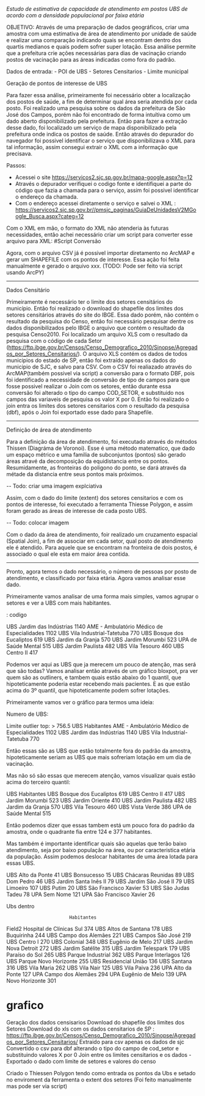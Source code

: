 *Estudo de estimativa de capacidade de atendimento em postos UBS de acordo com a densidade populacional por faixa etária*


OBJETIVO: Através de uma preparação de dados geográficos, criar uma amostra com uma estimativa de área de atendimento por unidade de saúde e 
realizar uma comparação indicando quais se encontram dentro dos quartis medianos e quais podem sofrer super lotação.
Essa análise permite que a prefeitura crie ações necessárias para dias de vacinação criando postos de vacinação para as áreas indicadas como fora do padrão. 

Dados de entrada: 
    - POI de UBS
    - Setores Censitarios
    - Limite municipal 




Geração de pontos de interesse de UBS

Para fazer essa análise, primeiramente foi necessário obter a localização dos postos de saúde, a fim de determinar qual área seria atendida por cada posto. 
Foi realizado uma pesquisa sobre os dados da prefeitura de São José dos Campos, porém não foi encontrado de forma intuítiva como um dado aberto disponibilizado pela prefeitura. 
Então para fazer a extração desse dado, foi localizado um serviço de mapa disponibilizado pela prefeitura onde indica os postos de saúde. Então através do depurador do navegador foi possivel identificar o serviço que disponibilizava o XML para tal informação, assim consegui extrair o XML com a informação que precisava. 

Passos:
 - Acessei o site https://servicos2.sjc.sp.gov.br/mapa-google.aspx?p=12
 - Através o depurador verifiquei o codigo fonte e identifiquei a parte do código que fazia a chamada para o serviço, assim foi possivel identificar o endereço da chamada.
 - Com o endereço acessei diretamente o serviço e salvei o XML : https://servicos2.sjc.sp.gov.br//pmsjc_paginas/GuiaDeUnidadesV2MGoogle_Busca.aspx?categ=12

Com o XML em mão, o formato do XML não atenderia às futuras necessidades, então achei necessário criar um script para converter esse arquivo para XML: 
#Script Conversão


Agora, com o arquivo CSV já é possivel importar diretamento no ArcMAP e gerar um SHAPEFILE com os pontos de interesse. 
Essa ação foi feita manualmente e gerado o arquivo xxx. (TODO: Pode ser feito via script usando ArcPY)


--------

Dados Censitário 

Primeiramente é necessário ter o limite dos setores censitários do município. Então foi realizado o download do shapefile dos limites dos setores censitários através do site do IBGE. Essa dado porém, não contém o resultado da pesquisa do Censo, então foi necessário pesquisar dentre os dados disponibilizados pelo IBGE o arquivo que contém o resultado da pesquisa Censo2010. Foi localizado um arquivo XLS com o resultado da pesquisa com o código de cada Setor (https://ftp.ibge.gov.br/Censos/Censo_Demografico_2010/Sinopse/Agregados_por_Setores_Censitarios/).
O arquivo XLS contém os dados de todos municipios do estado de SP, então foi extraído apenas os dados do municipio de SJC, e salvo para CSV. Com o CSV foi realiazado através do ArcMAP(também possivel via script) a conversão para o formato DBF, pois foi identificado a necessidade de conversão de tipo de campos para que fosse possivel realizar o Join com os setores, então durante essa conversão foi alterado o tipo do campo COD_SETOR, e substituido nos campos das variaveis de pesquisa os valor X por 0. 
Então foi realizado o join entra os limites dos setores censitarios com o resultado da pesquisa (dbf), após o Join foi exportado esse dado para Shapefile. 

------

Definição de área de atendimento 

Para a definição da área de atendimento, foi executado através do métodos Thissen (Diagráma de Voronoi). 
Esse é uma método matematico, que dado um espaço métrico e uma familia de subconjuntos (pontos) são gerado áreas atravé da decomposição da equidistancia entre os pontos.
Resumidamente, as fronteiras do poligono do ponto, se dará através da métade da distancia entre seus pontos mais próximos. 

-- Todo: criar uma imagem explciativa 

Assim, com o dado do limite (extent) dos setores censitarios e com os pontos de interesse, foi executado a ferramenta Thiesse Polygon, e assim foram gerado as áreas de interesse de cada posto UBS. 

-- Todo: colocar imagem 


Com o dado da área de atendimento, foir realizado um cruzamento espacial (Spatial Join), a fim de associar em cada setor, qual posto de atendimento ele é atendido. 
Para aquele que se encontram na fronteira de dois postos, é associado o qual ele esta em maior área contida. 

---------- 

Pronto, agora temos o dado necessário, o número de pessoas por posto de atendimento, e classificado por faixa etária. 
Agora vamos analisar esse dado. 

Primeiramente vamos analisar de uma forma mais simples, vamos agrupar o setores e ver a UBS com mais habitantes. 

: codigo 

UBS Jardim das Indústrias                         1140
AME - Ambulatório Médico de Especialidades        1102
UBS Vila Industrial-Tatetuba                       770
UBS Bosque dos Eucaliptos                          619
UBS Jardim da Granja                               570
UBS Jardim Morumbi                                 523
UPA de Saúde Mental                                515
UBS Jardim Paulista                                482
UBS Vila Tesouro                                   460
UBS Centro II                                      417

Podemos ver aqui as UBS que ja merecem um pouco de atenção, mas será que são todas? 
Vamos analisar então através de um gráfico bloxpot, pra ver quem são as outliners, e tambem quais estão abaixo do 1 quantil, que hipoteticamente poderia estar recebendo mais pacientes. E as que estão acima do 3º quantil, que hipoteticamente podem sofrer lotações. 

Primeiramente vamos ver o gráfico para termos uma ideia: 


Numero de UBS: 



Limite outlier top: > 756.5
UBS                                           Habitantes
AME - Ambulatório Médico de Especialidades        1102
UBS Jardim das Indústrias                         1140
UBS Vila Industrial-Tatetuba                       770

Então essas são as UBS que estão totalmente fora do padrão da amostra, hipoteticamente seriam as UBS que mais sofreriam lotação em um dia de vacinação. 


Mas não só são essas que merecem atenção, vamos visualizar quais estão acima do terceiro quantil: 

UBS                           Habitantes
UBS Bosque dos Eucaliptos         619
UBS Centro II                     417
UBS Jardim Morumbi                523
UBS Jardim Oriente                410
UBS Jardim Paulista               482
UBS Jardim da Granja              570
UBS Vila Tesouro                  460
UBS Vista Verde                   386
UPA de Saúde Mental               515


Então podemos dizer que essas tambem está um pouco fora do padrão da amostra, onde o quadrante fia entre 124 e 377 habitantes. 

Mas também é importante identificar quais são aquelas que terão baixo atendimento, seja por baixo população na área, ou por caracteristica etária da população. Assim podemos deslocar habitantes de uma área lotada para essas UBS. 

UBS Alto da Ponte                 41
UBS Bonsucesso                    15
UBS Chácaras Reunidas             89
UBS Dom Pedro                     46
UBS Jardim Santa Inês II          79
UBS Jardim São José II            79
UBS Limoeiro                     107
UBS Putim                         20
UBS São Francisco Xavier          53
UBS São Judas Tadeu               78
UPA Sem Nome                     121
UPA São Francisco Xavier          26


Ubs dentro 

                           Habitantes
Field2
Hospital de Clínicas Sul          374
UBS Altos de Santana              178
UBS Buquirinha                    244
UBS Campo dos Alemães             221
UBS Campos São José               219
UBS Centro I                      270
UBS Colonial                      348
UBS Eugênio de Melo               217
UBS Jardim Nova Detroit           272
UBS Jardim Satélite               315
UBS Jardim Telespark              179
UBS Paraíso do Sol                265
UBS Parque Industrial             362
UBS Parque Interlagos             126
UBS Parque Novo Horizonte         255
UBS Residencial União             136
UBS Santana                       316
UBS Vila Maria                    262
UBS Vila Nair                     125
UBS Vila Paiva                    236
UPA Alto da Ponte                 127
UPA Campo dos Alemães             294
UPA Eugênio de Melo               139
UPA Novo Horizonte                301

# grafico 





Geração dos dados censisarios
Download do shapefile dos limites dos Setores
Download do xls com os dados censitarios de SP : https://ftp.ibge.gov.br/Censos/Censo_Demografico_2010/Sinopse/Agregados_por_Setores_Censitarios/
Extraido para csv apenas os dados de sjc
Convertido o csv para dbf alterando o tipo do campo de cod_setor e substituindo valores X por 0 
Join entre os limites censitarios e os dados - Exportado o dado com limite de setores e valores do censo 


Criado o Thiessen Polygon tendo como entrada os pontos da Ubs e setado no enviroment da ferramenta o extent dos setores 
(Foi feito manualmente mas pode ser via script)



